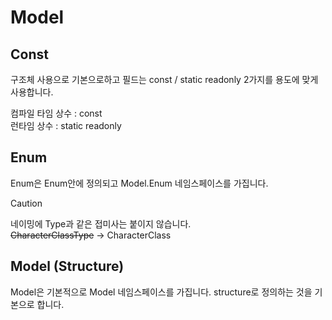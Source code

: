 
# Model 

## Const

구조체 사용으로 기본으로하고 필드는 const / static readonly 2가지를 용도에 맞게 사용합니다.

컴파일 타임 상수 : const  
런타임 상수 : static readonly  

## Enum 

Enum은 Enum안에 정의되고 Model.Enum 네임스페이스를 가집니다.  
> [!Caution]  
> 네이밍에 Type과 같은 접미사는 붙이지 않습니다.  
> ~~CharacterClassType~~ -> CharacterClass

## Model (Structure)

Model은 기본적으로 Model 네임스페이스를 가집니다.
structure로 정의하는 것을 기본으로 합니다.
